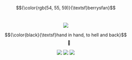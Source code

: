 </div>

<div align="center">


  $${\color{rgb(54, 55, 59)}{\textsf}berrysfan}$$ ⠀
  ⠀

![](https://files.catbox.moe/hmxcfi.jpg)


$${\color{black}{\textsf}hand in hand, to hell and back}$$ ⠀⠀🍙


![](https://i.imgur.com/hzlAtoI.gif) ![](https://y2k.neocities.org/stamps/tumblr_pgef2uZbKY1xzybrpo2_100.png) ![](https://images-wixmp-ed30a86b8c4ca887773594c2.wixmp.com/intermediary/f/e447eebb-a32f-4e0b-bcf1-95f071a4ce20/dcslzr6-356ccd06-0899-4e9a-9417-d213dc6ca447.png)

</div>
